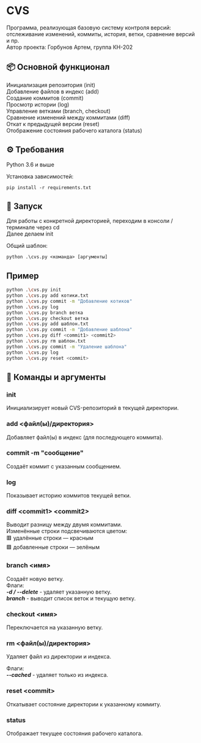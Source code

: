 # CVS  
Программа, реализующая базовую систему контроля версий: отслеживание изменений, коммиты, история, ветки, сравнение версий и пр.  
Автор проекта: Горбунов Артем, группа КН-202  

## 📦 Основной функционал  
Инициализация репозитория (init)  
Добавление файлов в индекс (add)  
Создание коммитов (commit)  
Просмотр истории (log)  
Управление ветками (branch, checkout)  
Сравнение изменений между коммитами (diff)  
Откат к предыдущей версии (reset)  
Отображение состояния рабочего каталога (status)

## ⚙️ Требования
Python 3.6 и выше

Установка зависимостей:
```
pip install -r requirements.txt
```

## 🚀 Запуск
Для работы с конкретной директорией, переходим в консоли / терминале через cd  
Далее делаем init  
  
Общий шаблон:
```
python .\cvs.py <команда> [аргументы]
```

## Пример  
```bash
python .\cvs.py init
python .\cvs.py add котики.txt
python .\cvs.py commit -m "Добавление котиков"
python .\cvs.py log
python .\cvs.py branch ветка
python .\cvs.py checkout ветка
python .\cvs.py add шаблон.txt
python .\cvs.py commit -m "Добавление шаблона"
python .\cvs.py diff <commit1> <commit2>
python .\cvs.py rm шаблон.txt
python .\cvs.py commit -m "Удаление шаблона"
python .\cvs.py log
python .\cvs.py reset <commit>
``` 

## 🔧 Команды и аргументы
### init
Инициализирует новый CVS-репозиторий в текущей директории.

### add <файл(ы)/директория>
Добавляет файл(ы) в индекс (для последующего коммита).

### commit -m "сообщение"
Создаёт коммит с указанным сообщением.

### log
Показывает историю коммитов текущей ветки.

### diff \<commit1> \<commit2>
Выводит разницу между двумя коммитами.  
Изменённые строки подсвечиваются цветом:  
🟥 удалённые строки — красным  
🟩 добавленные строки — зелёным  

### branch <имя>
Создаёт новую ветку.  
Флаги:  
***-d / --delete*** - удаляет указанную ветку.  
***branch*** - выводит список веток и текущую ветку.  

### checkout <имя>
Переключается на указанную ветку.

### rm <файл(ы)/директория>
Удаляет файл из директории и индекса.  

Флаги:  
***--cached*** - удаляет только из индекса.

### reset \<commit>
Откатывает состояние директории к указанному коммиту.

### status
Отображает текущее состояния рабочего каталога.